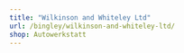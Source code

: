 ```yaml
---
title: "Wilkinson and Whiteley Ltd"
url: /bingley/wilkinson-and-whiteley-ltd/
shop: Autowerkstatt
---
```


